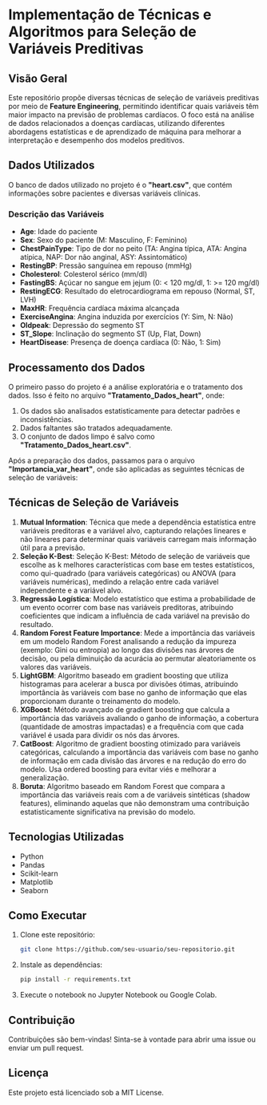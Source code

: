 # Implementação de Técnicas e Algoritmos para Seleção de Variáveis Preditivas

## Visão Geral
Este repositório propõe diversas técnicas de seleção de variáveis preditivas por meio de **Feature Engineering**, permitindo identificar quais variáveis têm maior impacto na previsão de problemas cardíacos. O foco está na análise de dados relacionados a doenças cardíacas, utilizando diferentes abordagens estatísticas e de aprendizado de máquina para melhorar a interpretação e desempenho dos modelos preditivos.

## Dados Utilizados
O banco de dados utilizado no projeto é o **"heart.csv"**, que contém informações sobre pacientes e diversas variáveis clínicas.

### Descrição das Variáveis
- **Age**: Idade do paciente
- **Sex**: Sexo do paciente (M: Masculino, F: Feminino)
- **ChestPainType**: Tipo de dor no peito (TA: Angina típica, ATA: Angina atípica, NAP: Dor não anginal, ASY: Assintomático)
- **RestingBP**: Pressão sanguínea em repouso (mmHg)
- **Cholesterol**: Colesterol sérico (mm/dl)
- **FastingBS**: Açúcar no sangue em jejum (0: < 120 mg/dl, 1: >= 120 mg/dl)
- **RestingECG**: Resultado do eletrocardiograma em repouso (Normal, ST, LVH)
- **MaxHR**: Frequência cardíaca máxima alcançada
- **ExerciseAngina**: Angina induzida por exercícios (Y: Sim, N: Não)
- **Oldpeak**: Depressão do segmento ST
- **ST_Slope**: Inclinação do segmento ST (Up, Flat, Down)
- **HeartDisease**: Presença de doença cardíaca (0: Não, 1: Sim)

## Processamento dos Dados
O primeiro passo do projeto é a análise exploratória e o tratamento dos dados. Isso é feito no arquivo **"Tratamento_Dados_heart"**, onde:
1. Os dados são analisados estatisticamente para detectar padrões e inconsistências.
2. Dados faltantes são tratados adequadamente.
3. O conjunto de dados limpo é salvo como **"Tratamento_Dados_heart.csv"**.

Após a preparação dos dados, passamos para o arquivo **"Importancia_var_heart"**, onde são aplicadas as seguintes técnicas de seleção de variáveis:

## Técnicas de Seleção de Variáveis
1. **Mutual Information**: Técnica que mede a dependência estatística entre variáveis preditoras e a variável alvo, capturando relações lineares e não lineares para determinar quais variáveis carregam mais informação útil para a previsão.
2. **Seleção K-Best**: Seleção K-Best: Método de seleção de variáveis que escolhe as k melhores características com base em testes estatísticos, como qui-quadrado (para variáveis categóricas) ou ANOVA (para variáveis numéricas), medindo a relação entre cada variável independente e a variável alvo.
3. **Regressão Logística**: Modelo estatístico que estima a probabilidade de um evento ocorrer com base nas variáveis preditoras, atribuindo coeficientes que indicam a influência de cada variável na previsão do resultado.
4. **Random Forest Feature Importance**: Mede a importância das variáveis em um modelo Random Forest analisando a redução da impureza (exemplo: Gini ou entropia) ao longo das divisões nas árvores de decisão, ou pela diminuição da acurácia ao permutar aleatoriamente os valores das variáveis.
5. **LightGBM**: Algoritmo baseado em gradient boosting que utiliza histogramas para acelerar a busca por divisões ótimas, atribuindo importância às variáveis com base no ganho de informação que elas proporcionam durante o treinamento do modelo.
6. **XGBoost**: Método avançado de gradient boosting que calcula a importância das variáveis avaliando o ganho de informação, a cobertura (quantidade de amostras impactadas) e a frequência com que cada variável é usada para dividir os nós das árvores.
7. **CatBoost**: Algoritmo de gradient boosting otimizado para variáveis categóricas, calculando a importância das variáveis com base no ganho de informação em cada divisão das árvores e na redução do erro do modelo. Usa ordered boosting para evitar viés e melhorar a generalização.
8. **Boruta**: Algoritmo baseado em Random Forest que compara a importância das variáveis reais com a de variáveis sintéticas (shadow features), eliminando aquelas que não demonstram uma contribuição estatisticamente significativa na previsão do modelo.

## Tecnologias Utilizadas
- Python
- Pandas
- Scikit-learn
- Matplotlib
- Seaborn

## Como Executar
1. Clone este repositório:
   ```sh
   git clone https://github.com/seu-usuario/seu-repositorio.git
   ```
2. Instale as dependências:
   ```sh
   pip install -r requirements.txt
   ```
3. Execute o notebook no Jupyter Notebook ou Google Colab.

## Contribuição
Contribuições são bem-vindas! Sinta-se à vontade para abrir uma issue ou enviar um pull request.

## Licença
Este projeto está licenciado sob a MIT License.
